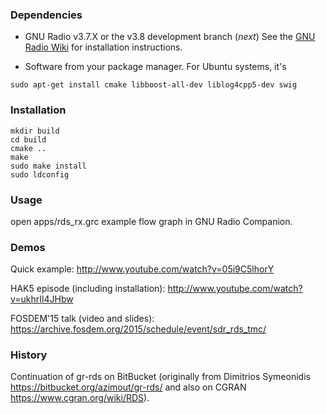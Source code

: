 ### Dependencies

- GNU Radio v3.7.X or the v3.8 development branch (*next*)
See the [GNU Radio Wiki](http://gnuradio.org/redmine/projects/gnuradio/wiki/InstallingGR) for installation instructions.

- Software from your package manager. For Ubuntu systems, it's
```
sudo apt-get install cmake libboost-all-dev liblog4cpp5-dev swig
```


### Installation

```
mkdir build
cd build
cmake ..
make
sudo make install
sudo ldconfig
```


### Usage

open apps/rds_rx.grc example flow graph in GNU Radio Companion.


### Demos

Quick example:
http://www.youtube.com/watch?v=05i9C5lhorY

HAK5 episode (including installation):
http://www.youtube.com/watch?v=ukhrIl4JHbw

FOSDEM'15 talk (video and slides):
https://archive.fosdem.org/2015/schedule/event/sdr_rds_tmc/



### History

Continuation of gr-rds on BitBucket (originally from Dimitrios Symeonidis https://bitbucket.org/azimout/gr-rds/ and also on CGRAN https://www.cgran.org/wiki/RDS).
